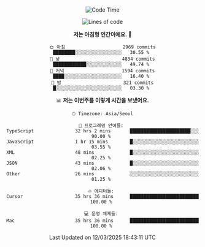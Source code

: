 <div align="center">

<br />

 <!--START_SECTION:waka-->
![Code Time](http://img.shields.io/badge/Code%20Time-4%2C332%20hrs%201%20min-blue)

![Lines of code](https://img.shields.io/badge/%EC%A0%80%EB%8A%94%20%EC%97%AC%ED%83%9C%EA%B9%8C%EC%A7%80%20-5.2%20million%20%EC%A4%84%EC%9D%98%20%EC%BD%94%EB%93%9C%EB%A5%BC%20%EC%9E%91%EC%84%B1%ED%96%88%EC%96%B4%EC%9A%94.-blue)

**저는 아침형 인간이에요. 🐤** 

```text
🌞 아침                     2969 commits        ████████░░░░░░░░░░░░░░░░░   30.55 % 
🌆 낮　                     4834 commits        ████████████░░░░░░░░░░░░░   49.74 % 
🌃 저녁                     1594 commits        ████░░░░░░░░░░░░░░░░░░░░░   16.40 % 
🌙 밤　                     321 commits         █░░░░░░░░░░░░░░░░░░░░░░░░   03.30 % 
```


📊 **저는 이번주를 이렇게 시간을 보냈어요.** 

```text
🕑︎ Timezone: Asia/Seoul

💬 프로그래밍 언어들: 
TypeScript               32 hrs 2 mins       ██████████████████████░░░   90.00 % 
JavaScript               1 hr 15 mins        █░░░░░░░░░░░░░░░░░░░░░░░░   03.55 % 
XML                      48 mins             █░░░░░░░░░░░░░░░░░░░░░░░░   02.25 % 
JSON                     43 mins             █░░░░░░░░░░░░░░░░░░░░░░░░   02.06 % 
Other                    26 mins             ░░░░░░░░░░░░░░░░░░░░░░░░░   01.25 % 

🔥 에디터들: 
Cursor                   35 hrs 36 mins      █████████████████████████   100.00 % 

💻 운영 체제들: 
Mac                      35 hrs 36 mins      █████████████████████████   100.00 % 
```


 Last Updated on 12/03/2025 18:43:11 UTC
<!--END_SECTION:waka-->

</div>
